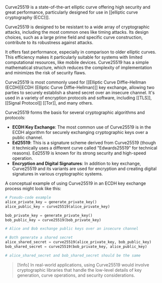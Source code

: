 Curve25519 is a state-of-the-art elliptic curve offering high security and great performance, particularly designed for use in [[elliptic curve cryptography (ECC)]].

Curve25519 is designed to be resistant to a wide array of cryptographic attacks, including the most common ones like timing attacks. Its design choices, such as a large prime field and specific curve construction, contribute to its robustness against attacks.

It offers fast performance, especially in comparison to older elliptic curves. This efficiency makes it particularly suitable for systems with limited computational resources, like mobile devices. Curve25519 has a simple mathematical structure, which reduces the complexity of implementation and minimizes the risk of security flaws.

Curve25519 is most commonly used for [[Elliptic Curve Diffie-Hellman (ECDH)|ECDH (Elliptic Curve Diffie-Hellman)]] key exchange, allowing two parties to securely establish a shared secret over an insecure channel. It's used in a variety of encryption protocols and software, including [[TLS]], [[Signal Protocol]] [[Tor]], and many others.

Curve25519 forms the basis for several cryptographic algorithms and protocols:

- **ECDH Key Exchange**: The most common use of Curve25519 is in the ECDH algorithm for securely exchanging cryptographic keys over a public channel.
- **Ed25519**: This is a signature scheme derived from Curve25519 (though it technically uses a different curve called "Edwards25519" for technical reasons). Ed25519 is known for its strong security and high-speed operation.
- **Encryption and Digital Signatures**: In addition to key exchange, Curve25519 and its variants are used for encryption and creating digital signatures in various cryptographic systems.

A conceptual example of using Curve25519 in an ECDH key exchange process might look like this:

```python
# Pseudo-code example
alice_private_key = generate_private_key()
alice_public_key = curve25519(alice_private_key)

bob_private_key = generate_private_key()
bob_public_key = curve25519(bob_private_key)

# Alice and Bob exchange public keys over an insecure channel

# Both generate a shared secret
alice_shared_secret = curve25519(alice_private_key, bob_public_key)
bob_shared_secret = curve25519(bob_private_key, alice_public_key)

# alice_shared_secret and bob_shared_secret should be the same
```

> [!info]
> In real-world applications, using Curve25519 would involve cryptographic libraries that handle the low-level details of key generation, curve operations, and security considerations.
